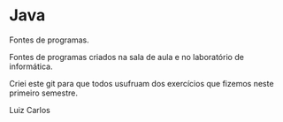 # Java
Fontes de programas.

Fontes de programas criados na sala de aula e no laboratório de informática.

Criei este git para que todos usufruam dos exercícios que fizemos neste primeiro semestre.

Luiz Carlos
